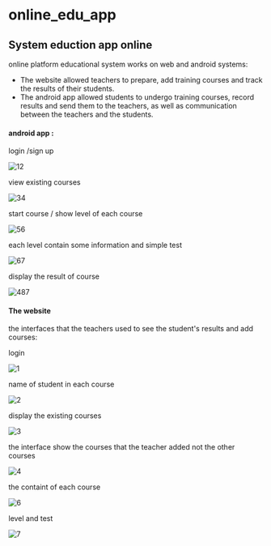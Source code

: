 # online_edu_app
<h2>   System eduction app online </h2>
<p>online platform educational system works on web and android systems:</p>
<ul>
  <li>    	The website allowed teachers to prepare, add training courses and track the results of their students.
 </li>
  <li>   The android app allowed students to undergo training courses, record results and send them to the teachers, as well as communication between the teachers and the students.
     </li>

  
  </ul>
  <h4>android app : </h4>
  <p> login /sign up </p>
  
 ![12](https://user-images.githubusercontent.com/81935518/114016354-69493b00-9873-11eb-861a-96027111cb9e.png)
 
   <p> view existing courses </p>
   
![34](https://user-images.githubusercontent.com/81935518/114016365-6bab9500-9873-11eb-9fac-714e86d6f2f5.png)

  <p> start course / show level of each course </p>
  
![56](https://user-images.githubusercontent.com/81935518/114016372-6d755880-9873-11eb-9281-d6f517226c69.png)

  <p> each level contain some information and simple test </p>
  
![67](https://user-images.githubusercontent.com/81935518/114016373-6d755880-9873-11eb-9af5-40b1c82af826.png)

  <p>display the result of course</p>
  
![487](https://user-images.githubusercontent.com/81935518/114016380-6ea68580-9873-11eb-97d4-e10eac18b774.png)

<h4>The website  </h4>
  <p> the interfaces that the teachers used to see the student's results and add courses: </p>
  <p> login</p>
  
![1](https://user-images.githubusercontent.com/81935518/114173878-839d1a80-9940-11eb-9f09-477103f394f9.PNG)

  <p> name of student in each course </p>
  
![2](https://user-images.githubusercontent.com/81935518/114173881-8435b100-9940-11eb-8524-3147a9cf95cc.PNG)

  <p> display the existing courses </p>
  
![3](https://user-images.githubusercontent.com/81935518/114173888-8566de00-9940-11eb-9ed7-4d4619fb6cf6.PNG)

  <p> the interface show the courses that the teacher added not the other courses</p>
  
![4](https://user-images.githubusercontent.com/81935518/114173891-86980b00-9940-11eb-8d8c-17660d1b0327.PNG)

  <p>the containt of each course </p>
  
![6](https://user-images.githubusercontent.com/81935518/114173899-87c93800-9940-11eb-9577-0ad8ca33a198.PNG)

  <p> level and test</p>
  
![7](https://user-images.githubusercontent.com/81935518/114173905-8a2b9200-9940-11eb-82fb-0df83cd6d04c.PNG)
